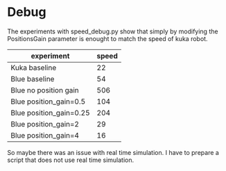 # Debug

The experiments with speed_debug.py show that simply by modifying the PositionsGain parameter
is enought to match the speed of kuka robot.

| experiment              | speed |
|-------------------------|-------|
| Kuka baseline           | 22    |
| Blue baseline           | 54    |
| Blue no position gain   | 506   |
| Blue position_gain=0.5  | 104   |
| Blue position_gain=0.25 | 204   |
| Blue position_gain=2    | 29    |
| Blue position_gain=4    | 16    |

So maybe there was an issue with real time simulation. I have to prepare a script that does not
use real time simulation.
